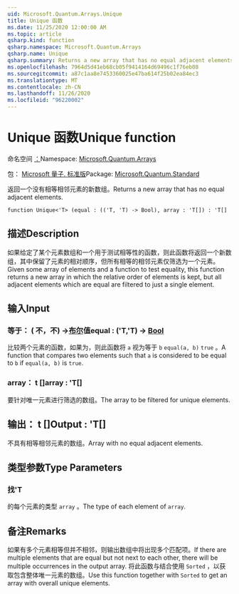 ```yaml
---
uid: Microsoft.Quantum.Arrays.Unique
title: Unique 函数
ms.date: 11/25/2020 12:00:00 AM
ms.topic: article
qsharp.kind: function
qsharp.namespace: Microsoft.Quantum.Arrays
qsharp.name: Unique
qsharp.summary: Returns a new array that has no equal adjacent elements.
ms.openlocfilehash: 7964d5d41eb68cb05f9414164d69496c1f76eb08
ms.sourcegitcommit: a87c1aa8e7453360025e47ba614f25b02ea84ec3
ms.translationtype: MT
ms.contentlocale: zh-CN
ms.lasthandoff: 11/26/2020
ms.locfileid: "96220002"
---
```

# <a name="unique-function"></a><span data-ttu-id="3fe31-102">Unique 函数</span><span class="sxs-lookup"><span data-stu-id="3fe31-102">Unique function</span></span>

<span data-ttu-id="3fe31-103">命名空间 [：](xref:Microsoft.Quantum.Arrays)</span><span class="sxs-lookup"><span data-stu-id="3fe31-103">Namespace: [Microsoft.Quantum.Arrays](xref:Microsoft.Quantum.Arrays)</span></span>

<span data-ttu-id="3fe31-104">包： [Microsoft 量子. 标准版](https://nuget.org/packages/Microsoft.Quantum.Standard)</span><span class="sxs-lookup"><span data-stu-id="3fe31-104">Package: [Microsoft.Quantum.Standard](https://nuget.org/packages/Microsoft.Quantum.Standard)</span></span>


<span data-ttu-id="3fe31-105">返回一个没有相等相邻元素的新数组。</span><span class="sxs-lookup"><span data-stu-id="3fe31-105">Returns a new array that has no equal adjacent elements.</span></span>

```qsharp
function Unique<'T> (equal : (('T, 'T) -> Bool), array : 'T[]) : 'T[]
```


## <a name="description"></a><span data-ttu-id="3fe31-106">描述</span><span class="sxs-lookup"><span data-stu-id="3fe31-106">Description</span></span>

<span data-ttu-id="3fe31-107">如果给定了某个元素数组和一个用于测试相等性的函数，则此函数将返回一个新数组，其中保留了元素的相对顺序，但所有相等的相邻元素仅筛选为一个元素。</span><span class="sxs-lookup"><span data-stu-id="3fe31-107">Given some array of elements and a function to test equality, this function returns a new array in which the relative order of elements is kept, but all adjacent elements which are equal are filtered to just a single element.</span></span>

## <a name="input"></a><span data-ttu-id="3fe31-108">输入</span><span class="sxs-lookup"><span data-stu-id="3fe31-108">Input</span></span>

### <a name="equal--tt---bool"></a><span data-ttu-id="3fe31-109">等于： ( 不，不) ->[布尔](xref:microsoft.quantum.lang-ref.bool)值</span><span class="sxs-lookup"><span data-stu-id="3fe31-109">equal : ('T,'T) -> [Bool](xref:microsoft.quantum.lang-ref.bool)</span></span>

<span data-ttu-id="3fe31-110">比较两个元素的函数，如果为，则此函数将 `a` 视为等于 `b` `equal(a, b)` `true` 。</span><span class="sxs-lookup"><span data-stu-id="3fe31-110">A function that compares two elements such that `a` is considered to be equal to `b` if `equal(a, b)` is `true`.</span></span>


### <a name="array--t"></a><span data-ttu-id="3fe31-111">array： t []</span><span class="sxs-lookup"><span data-stu-id="3fe31-111">array : 'T[]</span></span>

<span data-ttu-id="3fe31-112">要针对唯一元素进行筛选的数组。</span><span class="sxs-lookup"><span data-stu-id="3fe31-112">The array to be filtered for unique elements.</span></span>



## <a name="output--t"></a><span data-ttu-id="3fe31-113">输出： t []</span><span class="sxs-lookup"><span data-stu-id="3fe31-113">Output : 'T[]</span></span>

<span data-ttu-id="3fe31-114">不具有相等相邻元素的数组。</span><span class="sxs-lookup"><span data-stu-id="3fe31-114">Array with no equal adjacent elements.</span></span>

## <a name="type-parameters"></a><span data-ttu-id="3fe31-115">类型参数</span><span class="sxs-lookup"><span data-stu-id="3fe31-115">Type Parameters</span></span>

### <a name="t"></a><span data-ttu-id="3fe31-116">找</span><span class="sxs-lookup"><span data-stu-id="3fe31-116">'T</span></span>

<span data-ttu-id="3fe31-117">的每个元素的类型 `array` 。</span><span class="sxs-lookup"><span data-stu-id="3fe31-117">The type of each element of `array`.</span></span>

## <a name="remarks"></a><span data-ttu-id="3fe31-118">备注</span><span class="sxs-lookup"><span data-stu-id="3fe31-118">Remarks</span></span>

<span data-ttu-id="3fe31-119">如果有多个元素相等但并不相邻，则输出数组中将出现多个匹配项。</span><span class="sxs-lookup"><span data-stu-id="3fe31-119">If there are multiple elements that are equal but not next to each other, there will be multiple occurrences in the output array.</span></span>  <span data-ttu-id="3fe31-120">将此函数与结合使用 `Sorted` ，以获取包含整体唯一元素的数组。</span><span class="sxs-lookup"><span data-stu-id="3fe31-120">Use this function together with `Sorted` to get an array with overall unique elements.</span></span>